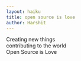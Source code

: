 ```yaml
---
layout: haiku
title: open source is love
author: Harshit
---
```


Creating new things<br>
contributing to the world<br>
Open Source is Love<br>